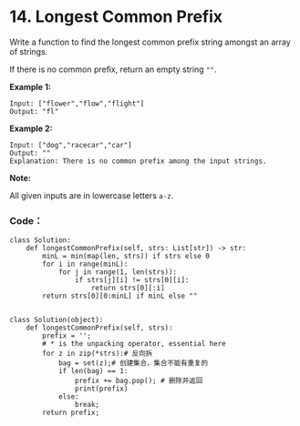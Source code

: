 # 14. Longest Common Prefix

Write a function to find the longest common prefix string amongst an array of strings.

If there is no common prefix, return an empty string `""`.

**Example 1:**

```text
Input: ["flower","flow","flight"]
Output: "fl"
```

**Example 2:**

```text
Input: ["dog","racecar","car"]
Output: ""
Explanation: There is no common prefix among the input strings.
```

**Note:**

All given inputs are in lowercase letters `a-z`.

### Code：

```text
class Solution:
    def longestCommonPrefix(self, strs: List[str]) -> str:
        minL = min(map(len, strs)) if strs else 0
        for i in range(minL):
            for j in range(1, len(strs)):
                if strs[j][i] != strs[0][i]:
                    return strs[0][:i]
        return strs[0][0:minL] if minL else ""
        
```

```text
class Solution(object):
    def longestCommonPrefix(self, strs):
        prefix = '';
        # * is the unpacking operator, essential here
        for z in zip(*strs):# 反向拆
            bag = set(z);# 创建集合，集合不能有重复的
            if len(bag) == 1:
                prefix += bag.pop(); # 删除并返回
                print(prefix)
            else:
                break;
        return prefix;
```

